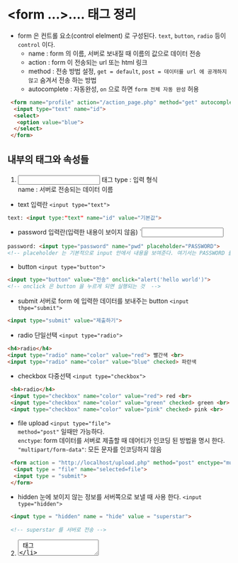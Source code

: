 # <form ...>....</form> 태그 정리
 - form 은 컨트롤 요소(control elelment) 로 구성된다. `text`, `button`, `radio` 등이 `control` 이다.  
    - name :  form 의 이름, 서버로 보내질 때 이름의 값으로 데이터 전송
    - action : form 이 전송되는 url 또는 html 링크
    - method : 전송 방법 설정, `get = default`, `post = 데이터를 url 에 공개하지 않고` 숨겨서 전송 하는 방법
    - autocomplete : 자동완성, `on` 으로 하면 `form 전체 자동 완성` 허용

```HTML
 <form name="profile" action="/action_page.php" method="get" autocomplete="on">
  <input type="text" name="id">
  <select>
   <option value="blue">
  </select>
 </form>
```
  
## <form> 내부의 태그와 속성들
 1. <input> 태그
  type : 입력 형식  
  name : 서버로 전송되는 데이터 이름
  - text 입력란 `<input type="text">`
 ```HTML
 text: <input type:"text" name="id" value="기본값">
 ```  
   
  - password 입력란(입력한 내용이 보이지 않음) `<input type="password">
 ```HTML
 password: <input type="password" name="pwd" placeholder="PASSWORD">
 <!-- placeholder 는 기본적으로 input 안에서 내용을 보여준다. 여기서는 PASSWORD 를 보여준다.  -->
 ```  
   
 
 - button `<input type="button">`
 ```HTML
 <input type="button" value="전송" onclick="alert('hello world')">
 <!-- onclick 은 button 을 누르게 되면 실행되는 것  -->
 ```  
   
   
 - submit 서버로 form 에 입력한 데이터를 보내주는 button `<input thpe="submit">`
 ```HTML
 <input type="submit" value="제출하기">
 ```  
   
   
 - radio 단일선택 `<input type="radio">`
 ```HTML
 <h4>radio</h4>
 <input type="radio" name="color" value="red"> 빨간색 <br>
 <input type="radio" name="color" value="blue" checked> 파란색
 ```  
   
   
- checkbox 다중선택 `<input type="checkbox">`
```HTML
 <h4>radio</h4>
 <input type="checkbox" name="color" value="red"> red <br>
 <input type="checkbox" name="color" value="green" checked> green <br>
 <input type="checkbox" name="color" value="pink" checked> pink <br>
```  
   
   
- file upload `<input type="file">`  
 `method="post"` 일때만 가능하다.  
 `enctype`: form 데이터를 서버로 제출할 때 데어티가 인코딩 된 방법을 명시 한다.  
 `"multipart/form-data"`: 모든 문자를 인코딩하지 않음
```HTML
 <form action = "http://localhost/upload.php" method="post" enctype="mulipart/form-data">
  <input type = "file" name="selected=file">
  <input type = "submit">
 </form>
```  
   
   
 - hidden 눈에 보이지 않는 정보를 서버쪽으로 보낼 때 사용 한다. `<input type="hidden">`
```HTML
 <input type = "hidden" name = "hide" value = "superstar">
 
 <!-- superstar 를 서버로 전송 -->
```  
   
   
 2. <textarea> 태그
  - <textarea> 여러 줄의 텍스트를 입력할 때
```HTML
<form>
 <p> textarea : 
  <textarea cols="50" rows="3"
            placeholder="default">입력하세요.</textarea>
 </p>
</form>
```  
   
   
 3. <select> 태그  
  - 드롭 다운 형식의 선택, 선택 항목은 option 으로 사용 한다.  
```HTML
<form>  
 <select name = "color">  
  <option value="서버에 전송될 값"> red </option>  
  <option value="blue"> blue </option>  
 </select> 
 <!-- 다중 선택 multiple 추가 -->  
 <select name = "color2" multiple>  
  <option value="green"> green </option>  
  <option value="pink"> pink </option>  
 </select>  
</form> 
```  
   
   
 4. <label> 태그  
  - control 의 제목이 그것의 이름표라는 것을 명시하기 위해 사용  
  - checkbox 나 radio 에서 값을 클릭해도 표시될 수 있게 할 수 있음    
    (값이 radio의 label이라는 것을 표시해준다.)  
  - text 에서는 화면상에서 label 클릭하면 text 입력 창으로 커서가 간다.  
```HTML
 <form action="">  
  <p>  
   <label for ="name_txt"> text : </label>  
   <input id="name_txt" type="text" name="id" value="default">   
  </p>  
  <p>  
   <input id="color_pink1" type="radio" name="color" value="default">  
   <label for="color_pink1"> pink </label>  
   <input type="radio" name="color" value="default"> green  
  </p>  
 </form>
```
